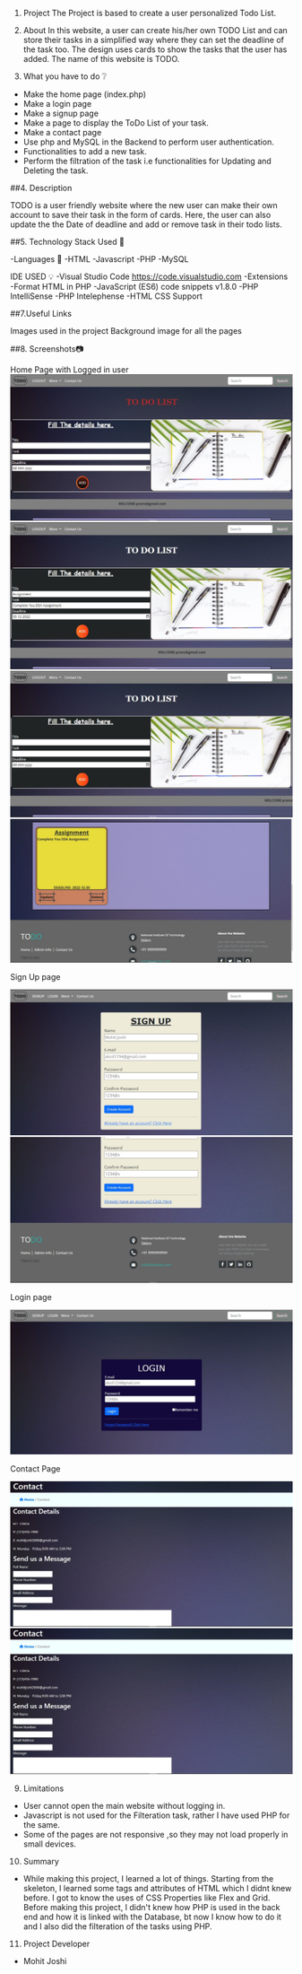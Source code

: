 1. Project 
The Project is based to create a user personalized Todo List.

2. About 
In this website, a user can create his/her own TODO List and can store their tasks in a simplified way where they can set the deadline of the task too. The design uses cards to show the tasks that the user has added. The name of this website is TODO.

3. What you have to do ❔
- Make the home page (index.php) 
- Make a login page 
- Make a signup page 
- Make a page to display the ToDo List of your task.
- Make a contact page  
- Use php and MySQL in the Backend to perform user authentication.
- Functionalities to add a new task. 
- Perform the filtration of the task i.e functionalities for Updating and Deleting the task.

##4. Description

TODO is a user friendly website where the new user can make their own account to save their task in the form of cards.
Here, the user can also update the the Date of deadline and add or remove task in their todo lists.

##5. Technology Stack Used 📒

-Languages 📖
-HTML
-Javascript
-PHP
-MySQL

IDE USED 💡
-Visual Studio Code https://code.visualstudio.com
-Extensions
-Format HTML in PHP
-JavaScript (ES6) code snippets v1.8.0
-PHP IntelliSense
-PHP Intelephense
-HTML CSS Support

##7.Useful Links

Images used in the project
Background image for all the pages

##8. Screenshots📷

Home Page with Logged in user
![Index1](https://github.com/joshi28mohit/TODO-List/blob/main/Files/images/Index1.jpg)
![Index2](https://github.com/joshi28mohit/TODO-List/blob/main/Files/images/Index2.jpg)
![Index3](https://github.com/joshi28mohit/TODO-List/blob/main/Files/images/Index3.jpg)
![Index4](https://github.com/joshi28mohit/TODO-List/blob/main/Files/images/Index4.jpg)

Sign Up page

![Signup1](https://github.com/joshi28mohit/TODO-List/blob/main/Files/images/Signup1.jpg)
![Signup2](https://github.com/joshi28mohit/TODO-List/blob/main/Files/images/Signup2.jpg)

Login page

![Login](https://github.com/joshi28mohit/TODO-List/blob/main/Files/images/Login.jpg)

Contact Page

![Contact1](https://github.com/joshi28mohit/TODO-List/blob/main/Files/images/Contact1.jpg)
![Contact2](https://github.com/joshi28mohit/TODO-List/blob/main/Files/images/Contact1.jpg)

9. Limitations
- User cannot open the main website without logging in.
- Javascript is not used for the Filteration task, rather I have used PHP for the same.
- Some of the pages are not responsive ,so they may not load properly in small devices.

10. Summary
- While making this project, I learned a lot of things. Starting from the skeleton, I learned some tags and attributes of HTML which I didnt knew before. I got to know   the uses of CSS Properties like Flex and Grid. Before making this project, I didn't knew how PHP is used in the back end and how it is linked with the Database, bt     now I know how to do it and I also did the filteration of the tasks using PHP.  

11. Project Developer
- Mohit Joshi
